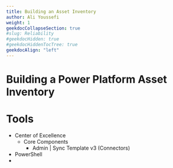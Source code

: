 ```yaml
---
title: Building an Asset Inventory
author: Ali Youssefi
weight: 1
geekdocCollapseSection: true
#slug: Reliability
#geekdocHidden: true
#geekdocHiddenTocTree: true
geekdocAlign: "left"
---
```


# Building a Power Platform Asset Inventory

# Tools
- Center of Excellence
  - Core Components
    - Admin | Sync Template v3 (Connectors)
- PowerShell
- 